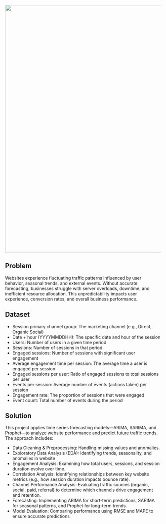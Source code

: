 <img src="https://www.google.com/imgres?q=web%20analytics%20animated&imgurl=https%3A%2F%2Fi.gifer.com%2F74pZ.gif&imgrefurl=https%3A%2F%2Fgifer.com%2Fen%2Fgifs%2Fanalytics&docid=nsMFs0EAJtL9oM&tbnid=y8VyWD-QFX6ScM&vet=12ahUKEwjw69TQt6CMAxVBRWwGHe3HLfUQM3oECGcQAA..i&w=800&h=600&hcb=2&ved=2ahUKEwjw69TQt6CMAxVBRWwGHe3HLfUQM3oECGcQAA" width="1000" height="800">
<h2>Problem</h2>
<P>Websites experience fluctuating traffic patterns influenced by user behavior, seasonal trends, and external events. Without accurate forecasting, businesses struggle with server overloads, downtime, and inefficient resource allocation. This unpredictability impacts user experience, conversion rates, and overall business performance.</P>

<h2>Dataset</h2>
<ul>
  <li>Session primary channel group: The marketing channel (e.g., Direct, Organic Social)</li>
  <li>Date + hour (YYYYMMDDHH): The specific date and hour of the session</li>
  <li>Users: Number of users in a given time period</li>
  <li>Sessions: Number of sessions in that period</li>
  <li>Engaged sessions: Number of sessions with significant user engagement</li>
  <li>Average engagement time per session: The average time a user is engaged per session</li>
  <li>Engaged sessions per user: Ratio of engaged sessions to total sessions per user</li>
  <li>Events per session: Average number of events (actions taken) per session</li>
  <li>Engagement rate: The proportion of sessions that were engaged</li>
  <li>Event count: Total number of events during the period</li>
</ul>
<h2>Solution</h2>
<p>This project applies time series forecasting models—ARIMA, SARIMA, and Prophet—to analyze website performance and predict future traffic trends. The approach includes:</p>
<ul>
<li>Data Cleaning & Preprocessing: Handling missing values and anomalies.</li>

<li>Exploratory Data Analysis (EDA): Identifying trends, seasonality, and anomalies in website </li>
<li>Engagement Analysis: Examining how total users, sessions, and session duration evolve over time.</li>
<li>Correlation Analysis: Identifying relationships between key website metrics (e.g., how session duration impacts bounce rate).</li>
<li>Channel Performance Analysis: Evaluating traffic sources (organic, social, paid, referral) to determine which channels drive engagement and retention.</li>

<li>Forecasting: Implementing ARIMA for short-term predictions, SARIMA for seasonal patterns, and Prophet for long-term trends.</li>

<li>Model Evaluation: Comparing performance using RMSE and MAPE to ensure accurate predictions</li>
</ul>

